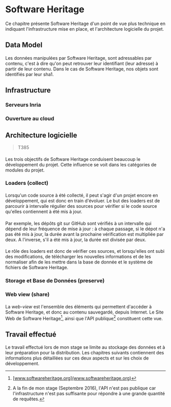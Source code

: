 # Software Heritage

Ce chapitre présente Software Heritage d'un point de vue plus
technique en indiquant l'infrastructure mise en place, et
l'architecture logicielle du projet.

## Data Model

####

Les données manipulées par Software Heritage, sont adressables par
contenu, c'est à dire qu'on peut retrouver leur identifiant (leur
adresse) à partir de leur contenu. Dans le cas de Software Heritage,
nos objets sont identifiés par leur sha1.

## Infrastructure

### Serveurs Inria

### Ouverture au cloud

## Architecture logicielle

> T385

####

Les trois objectifs de Software Heritage conduisent beaucoup le
développement du projet. Cette influence se voit dans les catégories
de modules du projet.

### Loaders (collect)

####

Lorsqu'un code source à été collecté, il peut s'agir d'un projet
encore en développement, qui est donc en train d'évoluer. Le but des
loaders est de parcourir à intervalle régulier des sources pour
vérifier si le code source qu'elles contiennent à été mis à jour.

####

Par exemple, les dépôts git sur GitHub sont vérifiés à un intervalle
qui dépend de leur fréquence de mise à jour : à chaque passage, si le
dépot n'a pas été mis à jour, la durée avant la prochaine vérification
est multipliée par deux. A l'inverse, s'il a été mis à jour, la durée
est divisée par deux.

####

Le rôle des loaders est donc de vérifier ces sources, et lorsqu'elles
ont subi des modifications, de télécharger les nouvelles informations
et de les normaliser afin de les mettre dans la base de donnée et le
système de fichiers de Software Heritage.

### Storage et Base de Données (preserve)

### Web view (share)

####

La *web-view* est l'ensemble des éléments qui permettent d'accéder à
Software Heritage, et donc au contenu sauvegardé, depuis Internet. Le
Site Web de Software Heritage[^site-web], ainsi que l'API
publique[^api-publique-not-yet] constituent cette vue.

[^site-web]: [www.softwareheritage.org](www.softwareheritage.org)

[^api-publique-not-yet]:
	A la fin de mon stage (Septembre 2016), l'API n'est pas publique
    car l'infrastructure n'est pas suffisante pour répondre à une
    grande quantité de requêtes.

## Travail effectué

####

Le travail effectué lors de mon stage se limite au stockage des
données et à leur préparation pour la distribution. Les chapitres
suivants contiennent des informations plus détaillées sur ces deux
aspects et sur les choix de développement.
